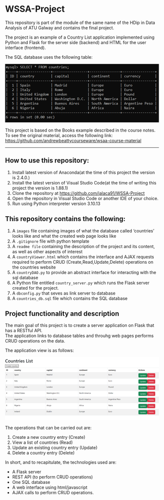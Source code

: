 # WSSA-Project
This repository is part of the module of the same name of the HDip in Data Analysis of ATU Galway and contains the final project.  

The project is an example of a Country List application implemented using Python and Flask for the server side (backend) and HTML for the user interface (frontend).  


The SQL database uses the following table:

![Table of countries](images/countries_table.png)  

This project is based on the Books example described in the course notes.
To see the original material, access the following link: 
https://github.com/andrewbeattycourseware/wsaa-course-material

***  

## How to use this repository:

1) Install latest version of Anaconda(at the time of this project the version is 2.4.0.)
2) Install the latest version of Visual Studio Code(at the time of writing this project the version is 1.88.1)
3) Clone the repository at https://github.com/jalaca91/WSSA-Project
4) Open the repository in Visual Studio Code or another IDE of your choice.
5) Run using Python interpreter version 3.10.13

## This repository contains the following:

1) A `images` file containing images of what the database called ‘countries’ looks like and what the created web page looks like
2) A `.gitignore` file with python template
3) A `readme file` containing the description of the project and its content, as well as other aspects of interest
4) A `countryViewer.html`  which contains the interface and AJAX requests required to perform CRUD (Create,Read,Update,Delete) operations on the countries website
5) A `countryDAO.py` to provide an abstract interface for interacting with the sql database
6) A Python file entitled `country_server.py` which runs the Flask server created for the project.
7) A `dbconfig.py` that seves as link server to database
8) A `countries_db.sql` file which contains the SQL database

## Project functionality and description

The main goal of this project is to create a server application on Flask that has a RESTful API.  
The application links to database tables and throuhg web pages performs CRUD operations on the data. 

The application view is as follows:

![Countries List Interface](images/list.png)


The operations that can be carried out are:

1) Create a new country entry (Create) 
2) View a list of countries (Read)
3) Update an existing country entry (Update)
4) Delete a country entry (Delete)

In short, and to recapitulate, the technologies used are: 
* A Flask server
* REST API (to perform CRUD operations)
* One SQL database
* A web interface using html/javascript
* AJAX calls to perform CRUD operations.



